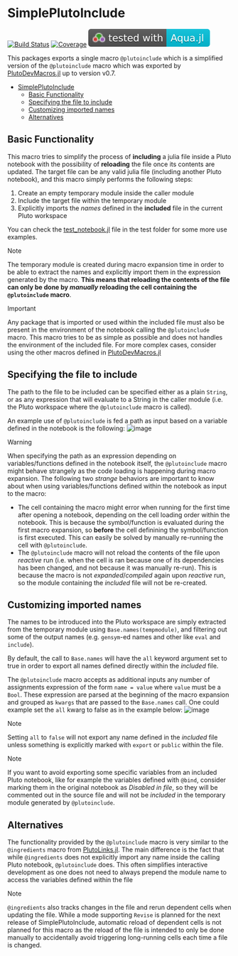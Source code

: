 # SimplePlutoInclude

<!-- [![Stable](https://img.shields.io/badge/docs-stable-blue.svg)](https://disberd.github.io/SimplePlutoInclude.jl/)
[![Dev](https://img.shields.io/badge/docs-dev-blue.svg)](https://disberd.github.io/SimplePlutoInclude.jl/dev) -->
[![Build Status](https://github.com/disberd/SimplePlutoInclude.jl/actions/workflows/CI.yml/badge.svg?branch=main)](https://github.com/disberd/SimplePlutoInclude.jl/actions/workflows/CI.yml?query=branch%3Amain)
[![Coverage](https://codecov.io/gh/disberd/SimplePlutoInclude.jl/branch/main/graph/badge.svg)](https://codecov.io/gh/disberd/SimplePlutoInclude.jl)
[![Aqua QA](https://raw.githubusercontent.com/JuliaTesting/Aqua.jl/master/badge.svg)](https://github.com/JuliaTesting/Aqua.jl)

This packages exports a single macro `@plutoinclude` which is a simplified version of the `@plutoinclude` macro which was exported by [PlutoDevMacros.jl](https://github.com/disberd/PlutoDevMacros.jl) up to version v0.7.

- [SimplePlutoInclude](#simpleplutoinclude)
  - [Basic Functionality](#basic-functionality)
  - [Specifying the file to include](#specifying-the-file-to-include)
  - [Customizing imported names](#customizing-imported-names)
  - [Alternatives](#alternatives)

## Basic Functionality
This macro tries to simplify the process of __including__ a julia file inside a Pluto notebook with the possibility of __reloading__ the file once its contents are updated.
The target file can be any valid julia file (including another Pluto notebook), and this macro simply performs the following steps:
1. Create an empty temporary module inside the caller module
2. Include the target file within the temporary module
3. Explicitly imports the _names_ defined in the __included__ file in the current Pluto workspace

You can check the [test_notebook.jl](test/test_notebook.jl) file in the test folder for some more use examples.

> [!NOTE]
> The temporary module is created during macro expansion time in order to be able to extract the names and explicitly import them in the expression generated by the macro. **This means that reloading the contents of the file can only be done by _manually_ reloading the cell containing the `@plutoinclude` macro**.

> [!IMPORTANT]
> Any package that is imported or used within the included file must also be present in the environment of the notebook calling the `@plutoinclude` macro. 
> This macro tries to be as simple as possible and does not handles the environment of the included file. For more complex cases, consider using the other macros defined in [PlutoDevMacros.jl](https://github.com/disberd/PlutoDevMacros.jl)

## Specifying the file to include
The path to the file to be included can be specified either as a plain `String`, or as any expression that will evaluate to a String in the caller module (i.e. the Pluto workspace where the `@plutoinclude` macro is called).

An example use of `@plutoinclude` is fed a path as input based on a variable defined in the notebook is the following:
![image](https://github.com/disberd/SimplePlutoInclude.jl/assets/12846528/3eabe137-ca4a-46a3-a68b-a1c66a18d1aa)

> [!WARNING]
> When specifying the path as an expression depending on variables/functions defined in the notebook itself, the `@plutoinclude` macro might behave strangely as the code loading is happening during macro expansion. The following two _strange_ behaviors are important to know about when using variables/functions defined within the notebook as input to the macro:
> - The cell containing the macro might error when running for the first time after opening a notebook, depending on the cell loading order within the notebook. This is because the symbol/function is evaluated during the first macro expansion, so **before** the cell definining the symbol/function is first executed. This can easily be solved by manually re-running the cell with `@plutoinclude`.
> - The `@plutoinclude` macro will not reload the contents of the file upon _reactive_ run (i.e. when the cell is ran because one of its dependencies has been changed, and not because it was manually re-run). This is because the macro is not _expanded_/_compiled_ again upon _reactive_ run, so the module containing the _included_ file will not be re-created. 

## Customizing imported names
The names to be introduced into the Pluto workspace are simply extracted from the temporary module using `Base.names(tempmodule)`, and filtering out some of the output names (e.g. `gensym`-ed names and other like `eval` and `include`).

By default, the call to `Base.names` will have the `all` keyword argument set to true in order to export all names defined directly within the _included_ file.

The `@plutoinclude` macro accepts as additional inputs any number of assignments expression of the form `name = value` where `value` must be a `Bool`. These expression are parsed at the beginning of the macro expansion and grouped as `kwargs` that are passed to the `Base.names` call. One could example set the `all` kwarg to false as in the example below:
![image](https://github.com/disberd/SimplePlutoInclude.jl/assets/12846528/3abd2ac3-ce6d-40ac-8e54-a761ae205a6a)

> [!NOTE]
> Setting `all` to `false` will not export any name defined in the _included_ file unless something is explicitly marked with `export` or `public` within the file.

> [!NOTE]
> If you want to avoid exporting some specific variables from an included Pluto notebook, like for example the variables defined with `@bind`, consider marking them in the original notebook as _Disabled in file_, so they will be commented out in the source file and will not be _included_ in the temporary module generated by `@plutoinclude`.

## Alternatives
The functionality provided by the `@plutoinclude` macro is very similar to the `@ingredients` macro from [PlutoLinks.jl](https://github.com/JuliaPluto/PlutoLinks.jl). The main difference is the fact that while `@ingredients` does not explicitly import any name inside the calling Pluto notebook, `@plutoinclude` does.
This often simplifies interactive development as one does not need to always prepend the module name to access the variables defined within the file
> [!NOTE]
> `@ingredients` also tracks changes in the file and rerun dependent cells when updating the file. While a mode supporting `Revise` is planned for the next release of SimplePlutoInclude, automatic reload of dependent cells is not planned for this macro as the reload of the file is intended to only be done manually to accidentally avoid triggering long-running cells each time a file is changed. 
